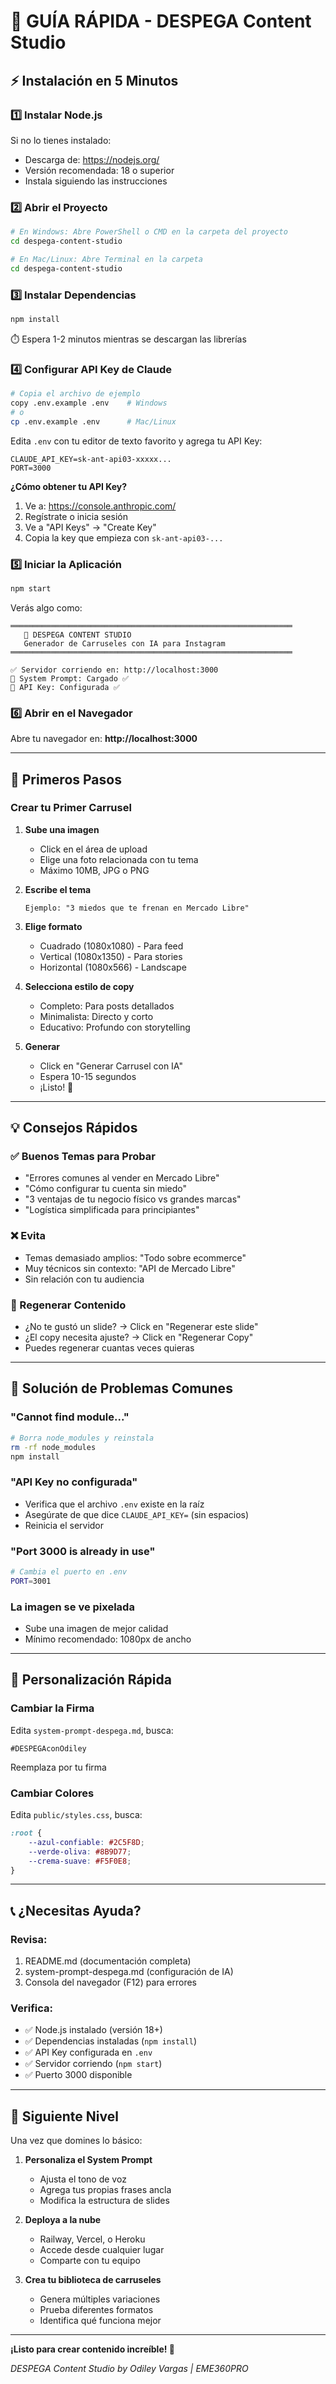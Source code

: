 # 🚀 GUÍA RÁPIDA - DESPEGA Content Studio

## ⚡ Instalación en 5 Minutos

### 1️⃣ Instalar Node.js
Si no lo tienes instalado:
- Descarga de: https://nodejs.org/
- Versión recomendada: 18 o superior
- Instala siguiendo las instrucciones

### 2️⃣ Abrir el Proyecto
```bash
# En Windows: Abre PowerShell o CMD en la carpeta del proyecto
cd despega-content-studio

# En Mac/Linux: Abre Terminal en la carpeta
cd despega-content-studio
```

### 3️⃣ Instalar Dependencias
```bash
npm install
```
⏱️ Espera 1-2 minutos mientras se descargan las librerías

### 4️⃣ Configurar API Key de Claude
```bash
# Copia el archivo de ejemplo
copy .env.example .env    # Windows
# o
cp .env.example .env      # Mac/Linux
```

Edita `.env` con tu editor de texto favorito y agrega tu API Key:
```
CLAUDE_API_KEY=sk-ant-api03-xxxxx...
PORT=3000
```

**¿Cómo obtener tu API Key?**
1. Ve a: https://console.anthropic.com/
2. Regístrate o inicia sesión
3. Ve a "API Keys" → "Create Key"
4. Copia la key que empieza con `sk-ant-api03-...`

### 5️⃣ Iniciar la Aplicación
```bash
npm start
```

Verás algo como:
```
═══════════════════════════════════════════════════════════════
   🚀 DESPEGA CONTENT STUDIO
   Generador de Carruseles con IA para Instagram
═══════════════════════════════════════════════════════════════

✅ Servidor corriendo en: http://localhost:3000
📝 System Prompt: Cargado ✅
🔑 API Key: Configurada ✅
```

### 6️⃣ Abrir en el Navegador
Abre tu navegador en: **http://localhost:3000**

---

## 🎯 Primeros Pasos

### Crear tu Primer Carrusel

1. **Sube una imagen**
   - Click en el área de upload
   - Elige una foto relacionada con tu tema
   - Máximo 10MB, JPG o PNG

2. **Escribe el tema**
   ```
   Ejemplo: "3 miedos que te frenan en Mercado Libre"
   ```

3. **Elige formato**
   - Cuadrado (1080x1080) - Para feed
   - Vertical (1080x1350) - Para stories
   - Horizontal (1080x566) - Landscape

4. **Selecciona estilo de copy**
   - Completo: Para posts detallados
   - Minimalista: Directo y corto
   - Educativo: Profundo con storytelling

5. **Generar**
   - Click en "Generar Carrusel con IA"
   - Espera 10-15 segundos
   - ¡Listo! 🎉

---

## 💡 Consejos Rápidos

### ✅ Buenos Temas para Probar
- "Errores comunes al vender en Mercado Libre"
- "Cómo configurar tu cuenta sin miedo"
- "3 ventajas de tu negocio físico vs grandes marcas"
- "Logística simplificada para principiantes"

### ❌ Evita
- Temas demasiado amplios: "Todo sobre ecommerce"
- Muy técnicos sin contexto: "API de Mercado Libre"
- Sin relación con tu audiencia

### 🔄 Regenerar Contenido
- ¿No te gustó un slide? → Click en "Regenerar este slide"
- ¿El copy necesita ajuste? → Click en "Regenerar Copy"
- Puedes regenerar cuantas veces quieras

---

## 🐛 Solución de Problemas Comunes

### "Cannot find module..."
```bash
# Borra node_modules y reinstala
rm -rf node_modules
npm install
```

### "API Key no configurada"
- Verifica que el archivo `.env` existe en la raíz
- Asegúrate de que dice `CLAUDE_API_KEY=` (sin espacios)
- Reinicia el servidor

### "Port 3000 is already in use"
```bash
# Cambia el puerto en .env
PORT=3001
```

### La imagen se ve pixelada
- Sube una imagen de mejor calidad
- Mínimo recomendado: 1080px de ancho

---

## 🎨 Personalización Rápida

### Cambiar la Firma
Edita `system-prompt-despega.md`, busca:
```
#DESPEGAconOdiley
```
Reemplaza por tu firma

### Cambiar Colores
Edita `public/styles.css`, busca:
```css
:root {
    --azul-confiable: #2C5F8D;
    --verde-oliva: #8B9D77;
    --crema-suave: #F5F0E8;
}
```

---

## 📞 ¿Necesitas Ayuda?

### Revisa:
1. README.md (documentación completa)
2. system-prompt-despega.md (configuración de IA)
3. Consola del navegador (F12) para errores

### Verifica:
- ✅ Node.js instalado (versión 18+)
- ✅ Dependencias instaladas (`npm install`)
- ✅ API Key configurada en `.env`
- ✅ Servidor corriendo (`npm start`)
- ✅ Puerto 3000 disponible

---

## 🚀 Siguiente Nivel

Una vez que domines lo básico:

1. **Personaliza el System Prompt**
   - Ajusta el tono de voz
   - Agrega tus propias frases ancla
   - Modifica la estructura de slides

2. **Deploya a la nube**
   - Railway, Vercel, o Heroku
   - Accede desde cualquier lugar
   - Comparte con tu equipo

3. **Crea tu biblioteca de carruseles**
   - Genera múltiples variaciones
   - Prueba diferentes formatos
   - Identifica qué funciona mejor

---

**¡Listo para crear contenido increíble! 🎉**

*DESPEGA Content Studio by Odiley Vargas | EME360PRO*

